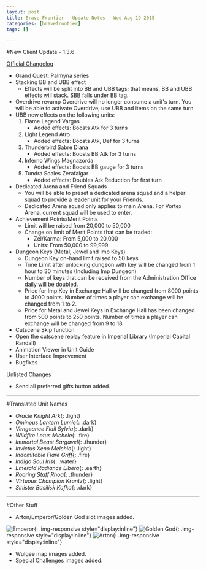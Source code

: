 ```yaml
---
layout: post
title: Brave Frontier - Update Notes - Wed Aug 19 2015
categories: [bravefrontier]
tags: []

---
```


#New Client Update - 1.3.6

[Official Changelog](http://news.gumi.sg/bravefrontier/news/files/html/2015-08/maintenanceaug19_1439969149.html)

* Grand Quest: Palmyna series
* Stacking BB and UBB effect
    * Effects will be split into BB and UBB tags; that means, BB and UBB effects will stack. SBB falls under BB tag.
* Overdrive revamp
Overdrive will no longer consume a unit's turn. You will be able to activate Overdrive, use UBB and items on the same turn.
* UBB new effects on the following units:
    1. Flame Legend Vargas
        * Added effects: Boosts Atk for 3 turns
    2. Light Legend Atro
        * Added effects: Boosts Atk, Def for 3 turns
    3. Thunderbird Sabre Diana
        * Added effects: Boosts BB Atk for 3 turns
    4. Inferno Wings Magnazorda
        * Added effects: Boosts BB gauge for 3 turns
    5. Tundra Scales Zerafalgar
        * Added effects: Doubles Atk Reduction for first turn
* Dedicated Arena and Friend Squads
    * You will be able to preset a dedicated arena squad and a helper squad to provide a leader unit for your Friends.
    * Dedicated Arena squad only applies to main Arena. For Vortex Arena, current squad will be used to enter. 
* Achievement Points/Merit Points
    * Limit will be raised from 20,000 to 50,000
    * Change on limit of Merit Points that can be traded:
        * Zel/Karma: From 5,000 to 20,000
        * Units: From 50,000 to 99,999
* Dungeon Keys (Metal, Jewel and Imp Keys)
    * Dungeon Key on-hand limit raised to 50 keys
    * Time Limit after unlocking dungeon with key will be changed from 1 hour to 30 minutes (Including Imp Dungeon)
    * Number of keys that can be received from the Administration Office daily will be doubled.
    * Price for Imp Key in Exchange Hall will be changed from 8000 points to 4000 points. Number of times a player can exchange will be changed from 1 to 2.
    * Price for Metal and Jewel Keys in Exchange Hall has been changed from 500 points to 250 points. Number of times a player can exchange will be changed from 9 to 18.
* Cutscene Skip function
* Open the cutscene replay feature in Imperial Library (Imperial Capital Randall)
* Animation Viewer in Unit Guide
* User Interface Improvement
* Bugfixes

Unlisted Changes

* Send all preferred gifts button added.

---

#Translated Unit Names

* *Oracle Knight Ark*{: .light}
* *Ominous Lantern Lumie*{: .dark}
* *Vengeance Flail Sylvia*{: .dark}
* *Wildfire Lotus Michele*{: .fire}
* *Immortal Beast Sargavel*{: .thunder}
* *Invictus Xeno Melchio*{: .light}
* *Indomitable Flare Griff*{: .fire}
* *Indigo Soul Iris*{: .water}
* *Emerald Radiance Libera*{: .earth}
* *Roaring Staff Rhoa*{: .thunder}
* *Virtuous Champion Krantz*{: .light}
* *Sinister Basilisk Kafka*{: .dark}

---

#Other Stuff

* Arton/Emperor/Golden God slot images added.

![Emperor](//i.imgur.com/M8Aqjtz.png){: .img-responsive style="display:inline"} ![Golden God](//i.imgur.com/ToWWkS7.png){: .img-responsive style="display:inline"} ![Arton](//i.imgur.com/DDhztEl.png){: .img-responsive style="display:inline"}

* Wulgee map images added.
* Special Challenges images added.